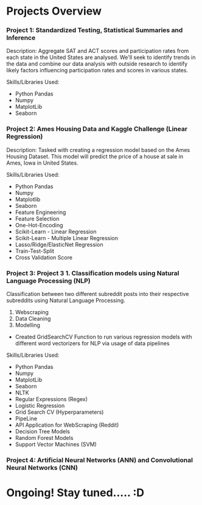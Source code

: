 # Projects Overview

### Project 1: Standardized Testing, Statistical Summaries and Inference 

Description: Aggregate SAT and ACT scores and participation rates from each state in the United States are analysed.
We'll seek to identify trends in the data and combine our data analysis with outside research to identify likely factors influencing participation rates and scores in various states.

Skills/Libraries Used: 
- Python Pandas
- Numpy
- MatplotLib
- Seaborn

### Project 2: Ames Housing Data and Kaggle Challenge (Linear Regression)

Description: Tasked with creating a regression model based on the Ames Housing Dataset. 
This model will predict the price of a house at sale in Ames, Iowa in United States.

Skills/Libraries Used:
- Python Pandas
- Numpy
- Matplotlib
- Seaborn
- Feature Engineering
- Feature Selection
- One-Hot-Encoding
- Scikit-Learn - Linear Regression
- Scikit-Learn - Multiple Linear Regression
- Lasso/Ridge/ElasticNet Regression
- Train-Test-Split
- Cross Validation Score

### Project 3: Project 3 1. Classification models using Natural Language Processing (NLP)

Classification between two different subreddit posts into their respective subreddits using Natural Language Processing. 

1. Webscraping
2. Data Cleaning
3. Modelling 
  - Created GridSearchCV Function to run various regression models with different word vectorizers for NLP via usage of data pipelines

Skills/Libraries Used: 
- Python Pandas
- Numpy
- MatplotLib
- Seaborn
- NLTK
- Regular Expressions (Regex)
- Logistic Regression
- Grid Search CV (Hyperparameters)
- PipeLine
- API Application for WebScraping (Reddit)
- Decision Tree Models
- Random Forest Models
- Support Vector Machines (SVM)

### Project 4: Artificial Neural Networks (ANN) and Convolutional Neural Networks (CNN) ###

# Ongoing! Stay tuned..... :D
